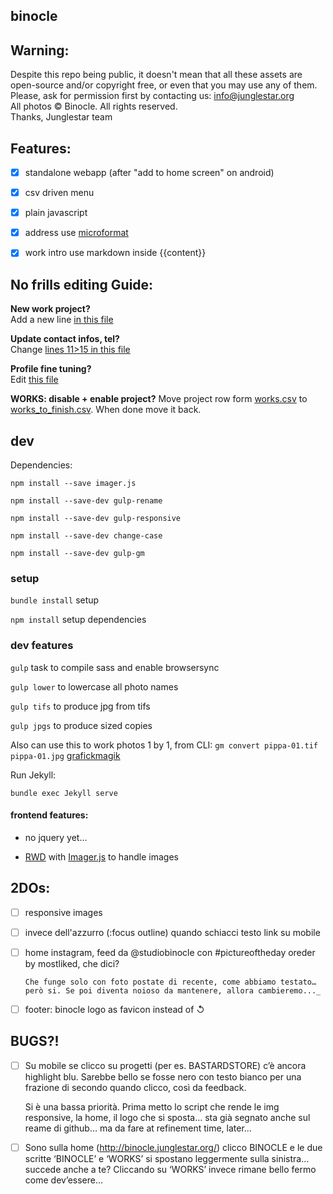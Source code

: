 binocle
---

## Warning:

Despite this repo being public, it doesn't mean that all these assets are open-source and/or copyright free, or even that you may use any of them. Please, ask for permission first by contacting us: info@junglestar.org  
All photos © Binocle. All rights reserved.  
Thanks, Junglestar team  

## Features:
- [X] standalone webapp (after "add to home screen" on android)
- [X] csv driven menu
- [X] plain javascript
- [X] address use [microformat](https://schema.org/Organization)
- [X] work intro use markdown inside {{content}}


## No frills editing Guide:

**New work project?**  
Add a new line [in this file](https://github.com/toybreaker/binocle/blob/gh-pages/_data/works.csv)

**Update contact infos, tel?**     
Change [lines 11>15 in this file](https://github.com/toybreaker/binocle/blob/gh-pages/_config.yml)

**Profile fine tuning?**    
Edit [this file](https://github.com/toybreaker/binocle/blob/gh-pages/_includes/editables/profile.md)

**WORKS: disable + enable project?** Move project row form [works.csv](https://github.com/toybreaker/binocle/blob/gh-pages/_data/works.csv) to [works_to_finish.csv](https://github.com/toybreaker/binocle/blob/gh-pages/_data/works_to_finish.csv). When done move it back.


## dev

Dependencies:

```npm install --save imager.js```

```npm install --save-dev gulp-rename```

```npm install --save-dev gulp-responsive```

```npm install --save-dev change-case```

```npm install --save-dev gulp-gm```


### setup

```bundle install``` setup

```npm install``` setup dependencies

### dev features

```gulp``` task to compile sass and enable browsersync

```gulp lower``` to lowercase all photo names

```gulp tifs``` to produce jpg from tifs

```gulp jpgs``` to produce sized copies



Also can use this to work photos 1 by 1, from CLI:
```gm convert pippa-01.tif pippa-01.jpg```
 [grafickmagik](http://aheckmann.github.io/gm/docs.html)



  Run Jekyll:

```bundle exec Jekyll serve```


#### frontend features:

 - no jquery yet...

 - [RWD](https://en.wikipedia.org/wiki/Responsive_web_design) with [Imager.js](https://github.com/BBC-News/Imager.js/) to handle images



## 2DOs:

- [ ] responsive images

- [ ] invece dell'azzurro (:focus outline) quando schiacci testo link su mobile

- [ ] home instagram, feed da @studiobinocle con #pictureoftheday oreder by mostliked, che dici?

      Che funge solo con foto postate di recente, come abbiamo testato… però si. Se poi diventa noioso da mantenere, allora cambieremo..._

- [ ] footer: binocle logo as favicon instead of ↺


## BUGS?!

- [ ] Su mobile se clicco su progetti (per es. BASTARDSTORE) c’è ancora highlight blu. Sarebbe bello se fosse nero con testo bianco per una frazione di secondo quando clicco, così da feedback.

    Si è una bassa priorità. Prima metto lo script che rende le img responsive, la home, il logo che si sposta… sta già segnato anche sul reame di github… ma da fare at refinement time, later...

- [ ] Sono sulla home (http://binocle.junglestar.org/) clicco BINOCLE e le due scritte ‘BINOCLE’ e ‘WORKS’ si spostano leggermente sulla sinistra… succede anche a te? Cliccando su ‘WORKS’ invece rimane bello fermo come dev’essere…
